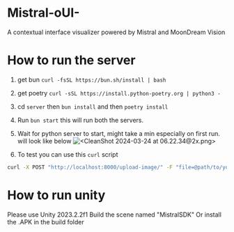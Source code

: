 # Mistral-oUI-
A contextual interface visualizer powered by Mistral and MoonDream Vision


# How to run the server 

1. get bun `curl -fsSL https://bun.sh/install | bash`
2. get poetry `curl -sSL https://install.python-poetry.org | python3 -`
3. cd `server` then `bun install` and then `poetry install`
4. Run `bun start` this will run both the servers.
5. Wait for python server to start, might take a min especially on first run. will look like below
![<CleanShot 2024-03-24 at 06.22.34@2x.png>](https://github.com/CryogenicPlanet/mistral-hack/assets/10355479/a74ac860-997a-48fa-84b2-47fe75a07d9d)

6. To test you can use this `curl` script

```bash
curl -X POST "http://localhost:8000/upload-image/" -F "file=@path/to/your/dummy/file.jpg"
```

# How to run unity 

Please use Unity 2023.2.2f1
Build the scene named "MistralSDK" 
Or install the .APK in the build folder 